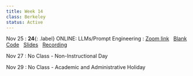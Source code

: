 ```yaml
---
title: Week 14
class: Berkeley
status: Active
---
```


Nov 25
: **24**{: .label} ONLINE: LLMs/Prompt Engineering
  : [Zoom link](https://berkeley.zoom.us/my/jeditsang) &nbsp; [Blank Code](https://datahub.berkeley.edu/hub/user-redirect/git-pull?repo=https%3A%2F%2Fgithub.com%2Fdata-6-berkeley%2Fmaterials-fa24&branch=main&urlpath=tree%2Fmaterials-fa24%2Flectures%2Flec24%2Flec24-blank.ipynb) &nbsp; [Slides](https://docs.google.com/presentation/d/1_Wcfe3sktbzIKjOfCc9aZZK6deM-L7MrWiOcRQ6ysR8/edit?usp=sharing) &nbsp; [Recording](https://drive.google.com/file/d/13SUnD4YiKT2W0JG_BBTzgHmFVNxynWSY/view?usp=drive_link)


Nov 27
: No Class - Non-Instructional Day

Nov 29
: No Class - Academic and Administrative Holiday
